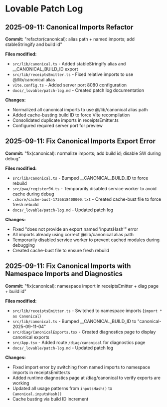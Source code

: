 # Lovable Patch Log

## 2025-09-11: Canonical Imports Refactor

**Commit:** "refactor(canonical): alias path + named imports; add stableStringify and build id"

**Files modified:**
- `src/lib/canonical.ts` - Added stableStringify alias and __CANONICAL_BUILD_ID export
- `src/lib/receiptsEmitter.ts` - Fixed relative imports to use @/lib/canonical alias  
- `vite.config.ts` - Added server port 8080 configuration
- `docs/_lovable/patch-log.md` - Created patch log documentation

**Changes:**
- Normalized all canonical imports to use @/lib/canonical alias path
- Added cache-busting build ID to force Vite recompilation
- Consolidated duplicate imports in receiptsEmitter.ts
- Configured required server port for preview

## 2025-09-11: Fix Canonical Imports Export Error

**Commit:** "fix(canonical): normalize imports; add build id; disable SW during debug"

**Files modified:**
- `src/lib/canonical.ts` - Bumped __CANONICAL_BUILD_ID to force rebuild
- `src/pwa/registerSW.ts` - Temporarily disabled service worker to avoid cache during debug
- `.chore/cache-bust-1736618400000.txt` - Created cache-bust file to force fresh rebuild
- `docs/_lovable/patch-log.md` - Updated patch log

**Changes:**
- Fixed "does not provide an export named 'inputsHash'" error
- All imports already using correct @/lib/canonical alias path
- Temporarily disabled service worker to prevent cached modules during debugging
- Created cache-bust file to ensure fresh rebuild

## 2025-09-11: Fix Canonical Imports with Namespace Imports and Diagnostics

**Commit:** "fix(canonical): namespace import in receiptsEmitter + diag page + build id"

**Files modified:**
- `src/lib/receiptsEmitter.ts` - Switched to namespace imports (`import * as Canonical`)
- `src/lib/canonical.ts` - Bumped __CANONICAL_BUILD_ID to "canonical-2025-09-11-04"
- `src/diag/CanonicalExports.tsx` - Created diagnostics page to display canonical exports
- `src/App.tsx` - Added route `/diag/canonical` for diagnostics page
- `docs/_lovable/patch-log.md` - Updated patch log

**Changes:**
- Fixed import error by switching from named imports to namespace imports in receiptsEmitter.ts
- Added runtime diagnostics page at /diag/canonical to verify exports are working
- Updated all usage patterns from `inputsHash()` to `Canonical.inputsHash()`
- Cache busting via build ID increment